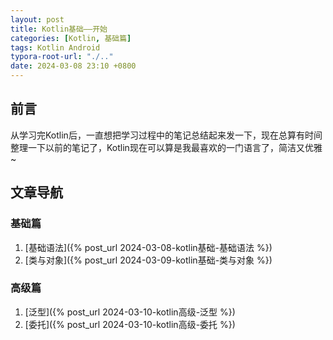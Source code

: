 ```yaml
---
layout: post
title: Kotlin基础——开始
categories: [Kotlin, 基础篇]
tags: Kotlin Android
typora-root-url: "./.."
date: 2024-03-08 23:10 +0800
---
```

## 前言

从学习完Kotlin后，一直想把学习过程中的笔记总结起来发一下，现在总算有时间整理一下以前的笔记了，Kotlin现在可以算是我最喜欢的一门语言了，简洁又优雅~

## 文章导航

### 基础篇
1.   [基础语法]({% post_url 2024-03-08-kotlin基础-基础语法 %})
2.   [类与对象]({% post_url 2024-03-09-kotlin基础-类与对象 %})

### 高级篇
1.   [泛型]({% post_url 2024-03-10-kotlin高级-泛型 %})
2.   [委托]({% post_url 2024-03-10-kotlin高级-委托 %})



